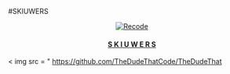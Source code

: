 
#SKIUWERS

>
>
>
</div>
<p align="center">
  <a href="https://github.com/projectskiuwers"><img title="Recode" src="https://img.shields.io/badge/Recode-Skiuwers-red.svg?style=for-the-badge&logo=github" /></a>
  <h4 align="center">
  <a href="https://wa.me/6287776101997"> S K I U W E R S </a>
</h4>
</p>

< img  src = " https://github.com/TheDudeThatCode/TheDudeThat
